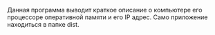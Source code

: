 Данная программа выводит краткое описание о компьютере его процессоре оперативной памяти и его IP адрес. Само приложение находиться в папке dist.
